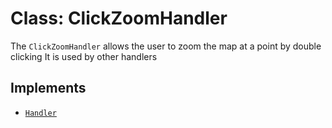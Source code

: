 # Class: ClickZoomHandler

The `ClickZoomHandler` allows the user to zoom the map at a point by double clicking
It is used by other handlers

## Implements

- [`Handler`](../interfaces/Handler.md)
